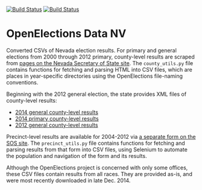 [![Build Status](https://github.com/openelections/openelections-data-nv/actions/workflows/data_tests.yml/badge.svg?branch=master)](https://github.com/openelections/openelections-data-nv/actions)
[![Build Status](https://github.com/openelections/openelections-data-nv/actions/workflows/format_tests.yml/badge.svg?branch=master)](https://github.com/openelections/openelections-data-nv/actions)

OpenElections Data NV
=====================

Converted CSVs of Nevada election results. For primary and general elections from 2000 through 2012 primary, county-level results are scraped from [pages on the Nevada Secretary of State site](http://nvsos.gov/index.aspx?page=93). The `county_utils.py` file contains functions for fetching and parsing HTML into CSV files, which are places in year-specific directories using the OpenElections file-naming conventions.

Beginning with the 2012 general election, the state provides XML files of county-level results:

* [2014 general county-level results](http://www.silverstateelection.com/_xml/USandNV.xml)
* [2014 primary county-level results](http://www.nvsos.gov/silverstate2014pri/_xml/USandNV.xml)
* [2012 general county-level results](http://www.nvsos.gov/silverstate2012gen/_xml/USandNV.xml)

Precinct-level results are available for 2004-2012 via [a separate form on the SOS site](http://www.nvsos.gov/electionresults/PrecinctReport.aspx). The `precinct_utils.py` file contains functions for fetching and parsing results from that form into CSV files, using Selenium to automate the population and navigation of the form and its results.

Although the OpenElections project is concerned with only some offices, these CSV files contain results from all races. They are provided as-is, and were most recently downloaded in late Dec. 2014.
